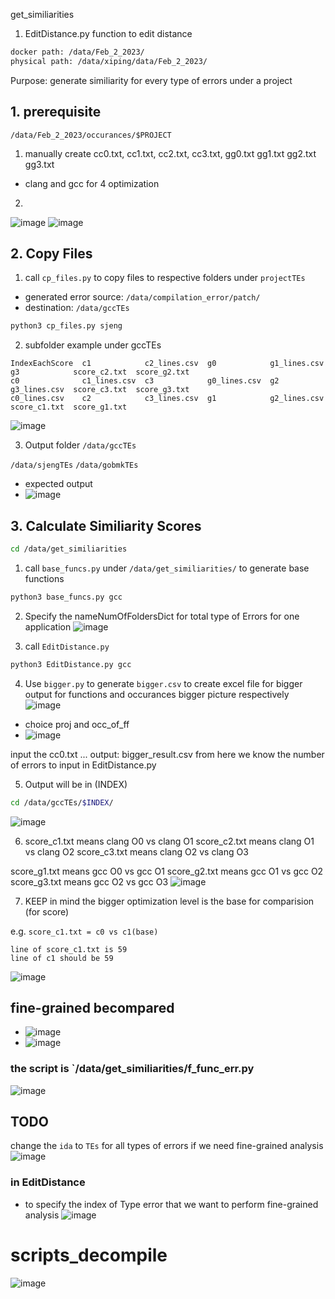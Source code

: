  get_similiarities

1. EditDistance.py
function to edit distance


```bash
docker path: /data/Feb_2_2023/
physical path: /data/xiping/data/Feb_2_2023/
```
Purpose:
generate similiarity for every type of errors under a project

## 1. prerequisite
`/data/Feb_2_2023/occurances/$PROJECT`

1. manually create cc0.txt, cc1.txt, cc2.txt, cc3.txt,  gg0.txt  gg1.txt  gg2.txt  gg3.txt
- clang and gcc for 4 optimization
2. 
![image](https://user-images.githubusercontent.com/16319106/229024136-87496e4b-86e8-4fe7-9125-e6da13e32e5c.png)
![image](https://user-images.githubusercontent.com/16319106/229024268-a217ca66-ad59-4f66-ae1e-54abc0662f23.png)


## 2. Copy Files
1. call `cp_files.py` to copy files to respective folders under `projectTEs`
- generated error source: `/data/compilation_error/patch/`
- destination: `/data/gccTEs`
```bash
python3 cp_files.py sjeng
```

2. subfolder example
under gccTEs
```
IndexEachScore  c1            c2_lines.csv  g0            g1_lines.csv  g3            score_c2.txt  score_g2.txt
c0              c1_lines.csv  c3            g0_lines.csv  g2            g3_lines.csv  score_c3.txt  score_g3.txt
c0_lines.csv    c2            c3_lines.csv  g1            g2_lines.csv  score_c1.txt  score_g1.txt
```
![image](https://user-images.githubusercontent.com/16319106/229022674-b2ee9f38-2af4-4448-9470-7413ef84cf11.png)


3. Output folder  `/data/gccTEs`

`/data/sjengTEs`
`/data/gobmkTEs`

- expected output
- ![image](https://user-images.githubusercontent.com/16319106/229026838-ebac44b8-6ce8-4ab8-b273-92ad7bdf5f52.png)

## 3. Calculate Similiarity Scores
```bash
cd /data/get_similiarities

```
1. call `base_funcs.py`
under `/data/get_similiarities/` to generate base functions
```python
python3 base_funcs.py gcc
```

2. Specify the nameNumOfFoldersDict for total type of Errors for one application
![image](https://user-images.githubusercontent.com/16319106/229033438-4b40b929-0d77-4c35-94d6-7d1d4b665b4b.png)


3. call `EditDistance.py` 
```python
python3 EditDistance.py gcc
```



4. Use `bigger.py` to generate `bigger.csv` to create excel file for bigger output
for functions and occurances bigger picture respectively
![image](https://user-images.githubusercontent.com/16319106/229034342-5a72fd62-0c85-4055-80de-daeea40fe531.png)
- choice proj and occ_of_ff
- ![image](https://user-images.githubusercontent.com/16319106/229034454-f57ec58d-fcb5-472d-b2ad-0a0eeddab77a.png)


input the cc0.txt ...
output: bigger_result.csv
from here we know the number of errors to input in EditDistance.py

5. Output will be in (INDEX)
```bash
cd /data/gccTEs/$INDEX/
```
![image](https://user-images.githubusercontent.com/16319106/229033638-58d58134-82ea-49a3-a7de-93157bc3ad7f.png)


6. score_c1.txt means clang O0 vs clang O1
score_c2.txt means clang O1 vs clang O2
score_c3.txt means clang O2 vs clang O3

score_g1.txt means gcc O0 vs gcc O1
score_g2.txt means gcc O1 vs gcc O2
score_g3.txt means gcc O2 vs gcc O3
![image](https://user-images.githubusercontent.com/16319106/229034871-d9ae1d4d-7f6d-4d30-8c2e-67e77f93ac56.png)

7. KEEP in mind the bigger optimization level is the base for comparision (for score)

e.g. 
`score_c1.txt = c0 vs c1(base)`
```
line of score_c1.txt is 59
line of c1 should be 59

```
![image](https://user-images.githubusercontent.com/16319106/229037011-e87c1276-3ec6-4b62-96e7-967ef0b6841a.png)


## fine-grained becompared

- ![image](https://user-images.githubusercontent.com/16319106/229038325-7083a3e1-2831-4ed9-acab-40b4f714db5b.png)
- ![image](https://user-images.githubusercontent.com/16319106/229038365-3fd55186-6c9f-4288-97ce-65d8b87f9e52.png)
### the script is `/data/get_similiarities/f_func_err.py
![image](https://user-images.githubusercontent.com/16319106/229038470-66caafb2-0f02-4381-b31f-393b9ad24ec4.png)

## TODO
change the `ida` to `TEs` for all types of errors if we need fine-grained analysis
![image](https://user-images.githubusercontent.com/16319106/229038986-9df3d3f9-c43d-478b-8ea4-e5e92c2068a9.png)

### in EditDistance 
- to specify the index of Type error that we want to perform fine-grained analysis
![image](https://user-images.githubusercontent.com/16319106/229039581-20857967-b62b-4d68-9266-5b03c25601a1.png)


# scripts_decompile
![image](https://user-images.githubusercontent.com/16319106/229041045-76837bbe-f53a-4428-b725-b37f8436e6eb.png)
